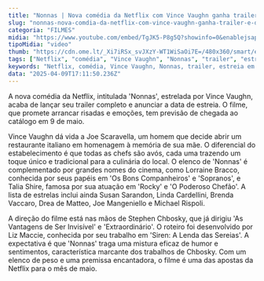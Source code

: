 ```yaml
---
title: "Nonnas | Nova comédia da Netflix com Vince Vaughn ganha trailer e data de lançamento"
slug: "nonnas-nova-comdia-da-netflix-com-vince-vaughn-ganha-trailer-e-data"
categoria: "FILMES"
midia: "https://www.youtube.com/embed/TgJK5-P8g5Q?showinfo=0&enablejsapi=1"
tipoMidia: "video"
thumb: "https://cdn.ome.lt/_Xi7iRSx_svJXzY-WT1WiSaOi7E=/480x360/smart/extras/conteudos/omelete_THUMB_-_2025-04-09T133604.491.png"
tags: ["Netflix", "comédia", "Vince Vaughn", "Nonnas", "trailer", "estreia em maio", "restaurante italiano", "elenco estelar"]
keywords: "Netflix, comédia, Vince Vaughn, Nonnas, trailer, estreia em maio, restaurante italiano, elenco estelar"
data: "2025-04-09T17:11:50.236Z"
---
```


A nova comédia da Netflix, intitulada 'Nonnas', estrelada por Vince Vaughn, acaba de lançar seu trailer completo e anunciar a data de estreia. O filme, que promete arrancar risadas e emoções, tem previsão de chegada ao catálogo em 9 de maio.

Vince Vaughn dá vida a Joe Scaravella, um homem que decide abrir um restaurante italiano em homenagem à memória de sua mãe. O diferencial do estabelecimento é que todas as chefs são avós, cada uma trazendo um toque único e tradicional para a culinária do local. O elenco de 'Nonnas' é complementado por grandes nomes do cinema, como Lorraine Bracco, conhecida por seus papéis em 'Os Bons Companheiros' e 'Sopranos', e Talia Shire, famosa por sua atuação em 'Rocky' e 'O Poderoso Chefão'. A lista de estrelas inclui ainda Susan Sarandon, Linda Cardellini, Brenda Vaccaro, Drea de Matteo, Joe Mangeniello e Michael Rispoli.

A direção do filme está nas mãos de Stephen Chbosky, que já dirigiu 'As Vantagens de Ser Invisível' e 'Extraordinário'. O roteiro foi desenvolvido por Liz Maccie, conhecida por seu trabalho em 'Siren: A Lenda das Sereias'. A expectativa é que 'Nonnas' traga uma mistura eficaz de humor e sentimentos, característica marcante dos trabalhos de Chbosky. Com um elenco de peso e uma premissa encantadora, o filme é uma das apostas da Netflix para o mês de maio.